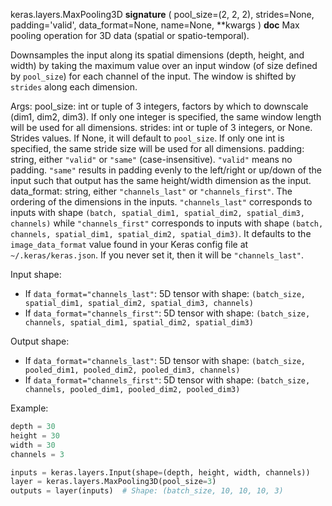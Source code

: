 keras.layers.MaxPooling3D
__signature__
(
  pool_size=(2,
  2,
  2),
  strides=None,
  padding='valid',
  data_format=None,
  name=None,
  **kwargs
)
__doc__
Max pooling operation for 3D data (spatial or spatio-temporal).

Downsamples the input along its spatial dimensions (depth, height, and
width) by taking the maximum value over an input window (of size defined by
`pool_size`) for each channel of the input. The window is shifted by
`strides` along each dimension.

Args:
    pool_size: int or tuple of 3 integers, factors by which to downscale
        (dim1, dim2, dim3). If only one integer is specified, the same
        window length will be used for all dimensions.
    strides: int or tuple of 3 integers, or None. Strides values. If None,
        it will default to `pool_size`. If only one int is specified, the
        same stride size will be used for all dimensions.
    padding: string, either `"valid"` or `"same"` (case-insensitive).
        `"valid"` means no padding. `"same"` results in padding evenly to
        the left/right or up/down of the input such that output has the same
        height/width dimension as the input.
    data_format: string, either `"channels_last"` or `"channels_first"`.
        The ordering of the dimensions in the inputs. `"channels_last"`
        corresponds to inputs with shape
        `(batch, spatial_dim1, spatial_dim2, spatial_dim3, channels)` while
        `"channels_first"` corresponds to inputs with shape
        `(batch, channels, spatial_dim1, spatial_dim2, spatial_dim3)`.
        It defaults to the `image_data_format` value found in your Keras
        config file at `~/.keras/keras.json`. If you never set it, then it
        will be `"channels_last"`.

Input shape:
- If `data_format="channels_last"`:
    5D tensor with shape:
    `(batch_size, spatial_dim1, spatial_dim2, spatial_dim3, channels)`
- If `data_format="channels_first"`:
    5D tensor with shape:
    `(batch_size, channels, spatial_dim1, spatial_dim2, spatial_dim3)`

Output shape:
- If `data_format="channels_last"`:
    5D tensor with shape:
    `(batch_size, pooled_dim1, pooled_dim2, pooled_dim3, channels)`
- If `data_format="channels_first"`:
    5D tensor with shape:
    `(batch_size, channels, pooled_dim1, pooled_dim2, pooled_dim3)`

Example:

```python
depth = 30
height = 30
width = 30
channels = 3

inputs = keras.layers.Input(shape=(depth, height, width, channels))
layer = keras.layers.MaxPooling3D(pool_size=3)
outputs = layer(inputs)  # Shape: (batch_size, 10, 10, 10, 3)
```
